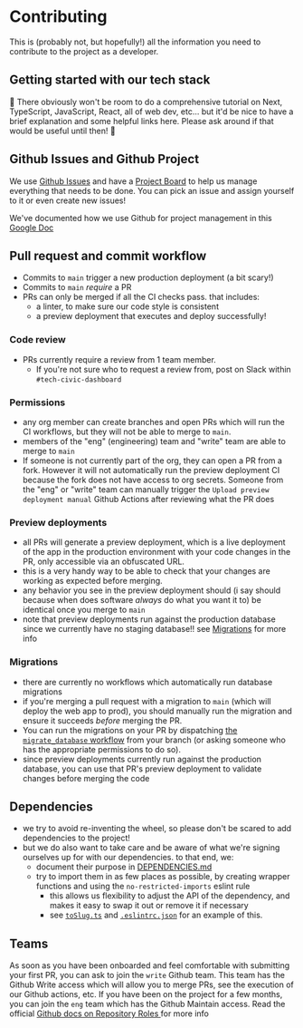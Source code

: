 # Contributing

This is (probably not, but hopefully!) all the information you need to contribute to the project as a developer.

## Getting started with our tech stack

🚧 There obviously won't be room to do a comprehensive tutorial on Next, TypeScript, JavaScript, React, all of web dev, etc... but it'd be nice to have a brief explanation and some helpful links here. Please ask around if that would be useful until then! 🚧

## Github Issues and Github Project

We use [Github Issues](https://github.com/civic-dashboard/civic-dashboard-web/issues) and have a [Project Board](https://github.com/orgs/civic-dashboard/projects/3) to help us manage everything that needs to be done. You can pick an issue and assign yourself to it or even create new issues! 

We've documented how we use Github for project management in this [Google Doc](https://docs.google.com/document/d/1xehRm-2yZvC_9VRm5CrhbzlIyVNDNh3cpTQPDdtLRso/edit?tab=t.46j0b7xt6q03)


## Pull request and commit workflow

- Commits to `main` trigger a new production deployment (a bit scary!)
- Commits to `main` _require_ a PR
- PRs can only be merged if all the CI checks pass. that includes:
  - a linter, to make sure our code style is consistent
  - a preview deployment that executes and deploy successfully!

### Code review

- PRs currently require a review from 1 team member.
  - If you're not sure who to request a review from, post on Slack within `#tech-civic-dashboard`

### Permissions

- any org member can create branches and open PRs which will run the CI workflows, but they will not be able to merge to `main`.
- members of the "eng" (engineering) team and "write" team are able to merge to `main`
- If someone is not currently part of the org, they can open a PR from a fork. However it will not automatically run the preview deployment CI because the fork does not have access to org secrets. Someone from the "eng" or "write" team can manually trigger the `Upload preview deployment manual` Github Actions after reviewing what the PR does

### Preview deployments

- all PRs will generate a preview deployment, which is a live deployment of the app in the production environment with your code changes in the PR, only accessible via an obfuscated URL.
- this is a very handy way to be able to check that your changes are working as expected before merging.
- any behavior you see in the preview deployment should (i say should because when does software _always_ do what you want it to) be identical once you merge to `main`
- note that preview deployments run against the production database since we currently have no staging database!! see [Migrations](#migrations) for more info

### Migrations

- there are currently no workflows which automatically run database migrations
- if you're merging a pull request with a migration to `main` (which will deploy the web app to prod), you should manually run the migration and ensure it succeeds _before_ merging the PR.
- You can run the migrations on your PR by dispatching [the `migrate_database` workflow](https://github.com/civic-dashboard/civic-dashboard-web/actions/workflows/migrate_database.yml) from your branch (or asking someone who has the appropriate permissions to do so).
- since preview deployments currently run against the production database, you can use that PR's preview deployment to validate changes before merging the code

## Dependencies

- we try to avoid re-inventing the wheel, so please don't be scared to add dependencies to the project!
- but we do also want to take care and be aware of what we're signing ourselves up for with our dependencies. to that end, we:
  - document their purpose in [DEPENDENCIES.md](./DEPENDENCIES.md)
  - try to import them in as few places as possible, by creating wrapper functions and using the `no-restricted-imports` eslint rule
    - this allows us flexibility to adjust the API of the dependency, and makes it easy to swap it out or remove it if necessary
    - see [`toSlug.ts`](https://github.com/civic-dashboard/civic-dashboard-web/tree/main/src/logic/toSlug.ts) and [`.eslintrc.json`](https://github.com/civic-dashboard/civic-dashboard-web/tree/main/.eslintrc.json#L14) for an example of this.

## Teams
As soon as you have been onboarded and feel comfortable with submitting your first PR, you can ask to join the `write` Github team. This team has the Github Write access which will allow you to merge PRs, see the execution of our Github actions, etc. If you have been on the project for a few months, you can join the `eng` team which has the Github Maintain access. Read the official [Github docs on Repository Roles
](https://docs.github.com/en/organizations/managing-user-access-to-your-organizations-repositories/managing-repository-roles/repository-roles-for-an-organization) for more info
